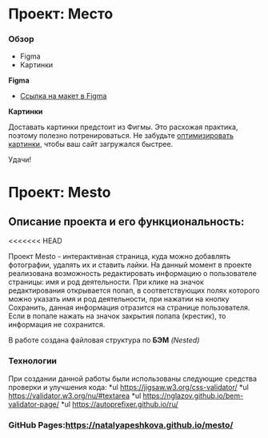 # Проект: Место

### Обзор

* Figma
* Картинки

**Figma**

* [Ссылка на макет в Figma](https://www.figma.com/file/2cn9N9jSkmxD84oJik7xL7/JavaScript.-Sprint-4?node-id=0%3A1)

**Картинки**

Доставать картинки предстоит из Фигмы. Это расхожая практика, поэтому полезно потренироваться.
Не забудьте [оптимизировать картинки](https://tinypng.com/), чтобы ваш сайт загружался быстрее.

Удачи!


# Проект: Mesto

## Описание проекта и его функциональность:
<<<<<<< HEAD

Проект Mesto - интерактивная страница, куда можно добавлять фотографии, удалять их и ставить лайки.
На данный момент в проекте реализована возможность редактировать информацию о пользователе страницы: имя и род деятельности.
При клике на значок редактирования открывается попап, в соответствующих полях которого можно указать имя и род деятельности, при нажатии на кнопку Сохранить, данная информация отразится на странице пользователя. Если в попапе нажать на значок закрытия попапа (крестик), то информация не сохранится.

В работе сoздана файловая структура по **БЭМ** *(Nested)*

### Технологии
При создании данной работы были использованы следующие средства проверки и улучшения кода:
*ul  https://jigsaw.w3.org/css-validator/
*ul  https://validator.w3.org/nu/#textarea
*ul  https://nglazov.github.io/bem-validator-page/
*ul  https://autoprefixer.github.io/ru/

### GitHub Pages:https://natalyapeshkova.github.io/mesto/
